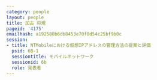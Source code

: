```yaml
---
category: people
layout: people
title: 加古 将規
pageid: '4175'
emailhash: a192580b6db8453e70f0d54c25bf9b0c
session:
- title: NTMobileにおける仮想IPアドレスの管理方法の提案と評価
  psid: 6B-1
  sessiontitle: モバイルネットワーク
  sessionid: 6b
  role: 発表者
---
```

